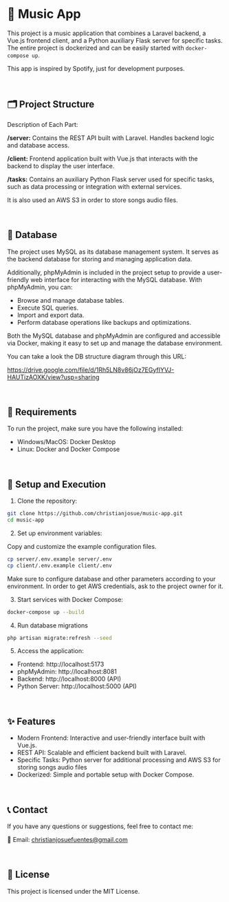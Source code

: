 # 🎵 Music App

This project is a music application that combines a Laravel backend, a Vue.js frontend client, and a Python auxiliary Flask server for specific tasks. The entire project is dockerized and can be easily started with `docker-compose up`.

This app is inspired by Spotify, just for development purposes.

<br/>

## 🗂️ Project Structure

Description of Each Part:

**/server:**
Contains the REST API built with Laravel. Handles backend logic and database access.

**/client:**
Frontend application built with Vue.js that interacts with the backend to display the user interface.

**/tasks:**
Contains an auxiliary Python Flask server used for specific tasks, such as data processing or integration with external services.

It is also used an AWS S3 in order to store songs audio files.

<br/>

## 🔐 Database 
The project uses MySQL as its database management system. It serves as the backend database for storing and managing application data.

Additionally, phpMyAdmin is included in the project setup to provide a user-friendly web interface for interacting with the MySQL database. With phpMyAdmin, you can:

- Browse and manage database tables.
- Execute SQL queries.
- Import and export data.
- Perform database operations like backups and optimizations.

Both the MySQL database and phpMyAdmin are configured and accessible via Docker, making it easy to set up and manage the database environment.

You can take a look the DB structure diagram through this URL:

https://drive.google.com/file/d/1Rh5LN8v86jOz7EGyfIYVJ-HAUTizAOXK/view?usp=sharing

<br/>

## 🚀 Requirements
To run the project, make sure you have the following installed:

- Windows/MacOS: Docker Desktop
- Linux: Docker and Docker Compose

<br/>

## 🔧 Setup and Execution
1. Clone the repository:

```bash
git clone https://github.com/christianjosue/music-app.git
cd music-app
```

2. Set up environment variables:

Copy and customize the example configuration files.
```bash
cp server/.env.example server/.env
cp client/.env.example client/.env
```
Make sure to configure database and other parameters according to your environment.
In order to get AWS credentials, ask to the project owner for it.

3. Start services with Docker Compose:

```bash
docker-compose up --build
```

4. Run database migrations

```bash
php artisan migrate:refresh --seed
```

5. Access the application:

- Frontend: http://localhost:5173
- phpMyAdmin: http://localhost:8081
- Backend: http://localhost:8000 (API)
- Python Server: http://localhost:5000 (API)

<br/>

## ✨ Features
- Modern Frontend: Interactive and user-friendly interface built with Vue.js.
- REST API: Scalable and efficient backend built with Laravel.
- Specific Tasks: Python server for additional processing and AWS S3 for storing songs audio files
- Dockerized: Simple and portable setup with Docker Compose.

<br/>

## 📞 Contact
If you have any questions or suggestions, feel free to contact me:

📩 Email: christianjosuefuentes@gmail.com

<br/>

## 📝 License
This project is licensed under the MIT License.
